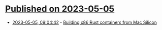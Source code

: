 # [Published on 2023-05-05](index.md)

* [2023-05-05, 09:04:42](https://lobste.rs/s/alzpfn/building_x86_rust_containers_from_mac) - [Building x86 Rust containers from Mac Silicon](https://loige.co/building_x86_rust-containers-from-mac-silicon)
